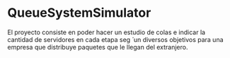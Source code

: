 # QueueSystemSimulator
El proyecto consiste en poder hacer un estudio de colas e indicar la cantidad de servidores en cada etapa seg ́ un diversos objetivos para una empresa que distribuye paquetes que le llegan del extranjero.
